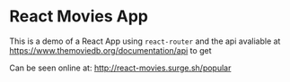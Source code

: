 # React Movies App

This is a demo of a React App using `react-router` and the api avaliable at  https://www.themoviedb.org/documentation/api to get 

Can be seen online at: http://react-movies.surge.sh/popular